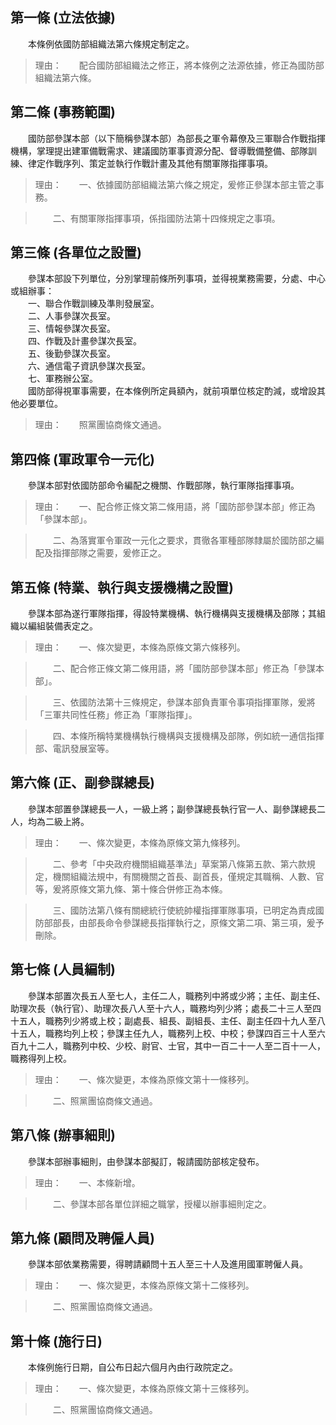第一條 (立法依據)
-----------------
　　本條例依國防部組織法第六條規定制定之。  
> 理由：　　配合國防部組織法之修正，將本條例之法源依據，修正為國防部組織法第六條。



第二條 (事務範圍)
-----------------
　　國防部參謀本部（以下簡稱參謀本部）為部長之軍令幕僚及三軍聯合作戰指揮機構，掌理提出建軍備戰需求、建議國防軍事資源分配、督導戰備整備、部隊訓練、律定作戰序列、策定並執行作戰計畫及其他有關軍隊指揮事項。  
> 理由：　　一、依據國防部組織法第六條之規定，爰修正參謀本部主管之事務。

> 　　二、有關軍隊指揮事項，係指國防法第十四條規定之事項。



第三條 (各單位之設置)
---------------------
　　參謀本部設下列單位，分別掌理前條所列事項，並得視業務需要，分處、中心或組辦事：  
　　一、聯合作戰訓練及準則發展室。  
　　二、人事參謀次長室。  
　　三、情報參謀次長室。  
　　四、作戰及計畫參謀次長室。  
　　五、後勤參謀次長室。  
　　六、通信電子資訊參謀次長室。  
　　七、軍務辦公室。  
　　國防部得視軍事需要，在本條例所定員額內，就前項單位核定酌減，或增設其他必要單位。  
> 理由：　　照黨團協商條文通過。



第四條 (軍政軍令一元化)
-----------------------
　　參謀本部對依國防部命令編配之機關、作戰部隊，執行軍隊指揮事項。  
> 理由：　　一、配合修正條文第二條用語，將「國防部參謀本部」修正為「參謀本部」。

> 　　二、為落實軍令軍政一元化之要求，貫徹各軍種部隊隸屬於國防部之編配及指揮部隊之需要，爰修正之。



第五條 (特業、執行與支援機構之設置)
-----------------------------------
　　參謀本部為遂行軍隊指揮，得設特業機構、執行機構與支援機構及部隊；其組織以編組裝備表定之。  
> 理由：　　一、條次變更，本條為原條文第六條移列。

> 　　二、配合修正條文第二條用語，將「國防部參謀本部」修正為「參謀本部」。

> 　　三、依國防法第十三條規定，參謀本部負責軍令事項指揮軍隊，爰將「三軍共同性任務」修正為「軍隊指揮」。

> 　　四、本條所稱特業機構執行機構與支援機構及部隊，例如統一通信指揮部、電訊發展室等。



第六條 (正、副參謀總長)
-----------------------
　　參謀本部置參謀總長一人，一級上將；副參謀總長執行官一人、副參謀總長二人，均為二級上將。  
> 理由：　　一、條次變更，本條為原條文第九條移列。

> 　　二、參考「中央政府機關組織基準法」草案第八條第五款、第六款規定，機關組織法規中，有關機關之首長、副首長，僅規定其職稱、人數、官等，爰將原條文第九條、第十條合併修正為本條。

> 　　三、國防法第八條有關總統行使統帥權指揮軍隊事項，已明定為責成國防部部長，由部長命令參謀總長指揮執行之，原條文第二項、第三項，爰予刪除。



第七條 (人員編制)
-----------------
　　參謀本部置次長五人至七人，主任二人，職務列中將或少將；主任、副主任、助理次長（執行官）、助理次長八人至十六人，職務均列少將；處長二十三人至四十五人，職務列少將或上校；副處長、組長、副組長、主任、副主任四十九人至八十五人，職務均列上校；參謀主任九人，職務列上校、中校；參謀四百三十人至六百九十二人，職務列中校、少校、尉官、士官，其中一百二十一人至二百十一人，職務得列上校。  
> 理由：　　一、條次變更，本條為原條文第十一條移列。

> 　　二、照黨團協商條文通過。



第八條 (辦事細則)
-----------------
　　參謀本部辦事細則，由參謀本部擬訂，報請國防部核定發布。  
> 理由：　　一、本條新增。

> 　　二、參謀本部各單位詳細之職掌，授權以辦事細則定之。



第九條 (顧問及聘僱人員)
-----------------------
　　參謀本部依業務需要，得聘請顧問十五人至三十人及進用國軍聘僱人員。  
> 理由：　　一、條次變更，本條為原條文第十二條移列。

> 　　二、照黨團協商條文通過。



第十條 (施行日)
---------------
　　本條例施行日期，自公布日起六個月內由行政院定之。  
> 理由：　　一、條次變更，本條為原條文第十三條移列。

> 　　二、照黨團協商條文通過。